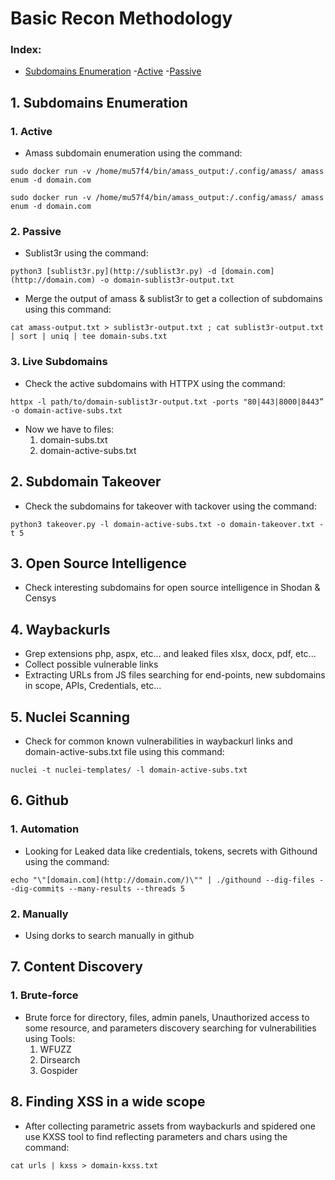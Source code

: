 # Basic Recon Methodology
### Index:
- [Subdomains Enumeration](#1-subdomains-enumeration)
    -[Active](#1-active)
    -[Passive](#2-passive)
## 1. Subdomains Enumeration

### 1. Active

- Amass subdomain enumeration using the command:

``` 
sudo docker run -v /home/mu57f4/bin/amass_output:/.config/amass/ amass enum -d domain.com
``` 

``` 
sudo docker run -v /home/mu57f4/bin/amass_output:/.config/amass/ amass enum -d domain.com
``` 

### 2. Passive

- Sublist3r using the command:

``` 
python3 [sublist3r.py](http://sublist3r.py) -d [domain.com](http://domain.com) -o domain-sublist3r-output.txt
``` 
- Merge the output of amass & sublist3r to get a collection of subdomains using this command:

``` 
cat amass-output.txt > sublist3r-output.txt ; cat sublist3r-output.txt | sort | uniq | tee domain-subs.txt
``` 

### 3. Live Subdomains

- Check the active subdomains with HTTPX using the command:

``` 
httpx -l path/to/domain-sublist3r-output.txt -ports "80|443|8000|8443” -o domain-active-subs.txt
``` 

- Now we have to files:
    1. domain-subs.txt
    2. domain-active-subs.txt

## 2. Subdomain Takeover

- Check the subdomains for takeover with tackover using the command:

```
python3 takeover.py -l domain-active-subs.txt -o domain-takeover.txt -t 5
``` 

## 3. Open Source Intelligence

- Check interesting subdomains for open source intelligence in Shodan & Censys

## 4. Waybackurls

- Grep extensions php, aspx, etc... and leaked files xlsx, docx, pdf, etc...
- Collect possible vulnerable links
- Extracting URLs from JS files searching for end-points, new subdomains in scope, APIs, Credentials, etc...

## 5. Nuclei Scanning

- Check for common known vulnerabilities in waybackurl links and domain-active-subs.txt file using this command:

``` 
nuclei -t nuclei-templates/ -l domain-active-subs.txt
``` 

## 6. Github

### 1. Automation

- Looking for Leaked data like credentials, tokens, secrets with Githound using the command:

``` 
echo "\"[domain.com](http://domain.com/)\"" | ./githound --dig-files --dig-commits --many-results --threads 5
``` 

### 2. Manually

- Using dorks to search manually in github

## 7. Content Discovery

### 1. Brute-force

- Brute force for directory, files, admin panels, Unauthorized access to some resource,  and parameters discovery searching for vulnerabilities using Tools:
    1. WFUZZ
    2. Dirsearch
    3. Gospider

## 8. Finding XSS in a wide scope

- After collecting parametric assets from waybackurls and spidered one use KXSS tool to find reflecting parameters and chars using the command:

``` 
cat urls | kxss > domain-kxss.txt
``` 
